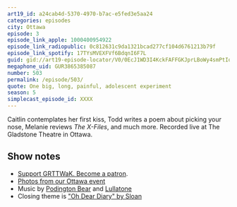 ```yaml
---
art19_id: a24cab4d-5370-4970-b7ac-e5fed3e5aa24
categories: episodes
city: Ottawa
episode: 3
episode_link_apple: 1000400954922
episode_link_radiopublic: 0c812631c9da1321bcad277cf104d6761213b79f
episode_link_spotify: 17TYsMVEXFVf6BdqnI6F7L
guid: gid://art19-episode-locator/V0/0EcJ1WD3I4KckFAFFGKJprLBoWy4smPtIqr-pBKYQmY
megaphone_uid: GUR3865385087
number: 503
permalink: /episode/503/
quote: One big, long, painful, adolescent experiment
season: 5
simplecast_episode_id: XXXX
---
```


Caitlin contemplates her first kiss, Todd writes a poem about picking your nose, Melanie reviews *The X-Files*, and much more. Recorded live at The Gladstone Theatre in Ottawa.

## Show notes
* [Support GRTTWaK. Become a patron](https://grownupsreadthingstheywroteaskids.com/support/?utm_source=podcast&utm_medium=referral&utm_campaign=503).
* [Photos from our Ottawa event](https://www.facebook.com/media/set/?set=a.10155470642863600.1073741909.121054468599&type=1&l=efd8b9b9f9)
* Music by [Podington Bear](https://geo.itunes.apple.com/us/artist/podington-bear/id250459572?at=10lR7u&mt=1&app=music) and [Lullatone](https://geo.itunes.apple.com/us/artist/lullatone/id34467705?at=10lR7u&mt=1&app=music)
* Closing theme is ["Oh Dear Diary" by Sloan](http://sloan.spinshop.com/details/9850)